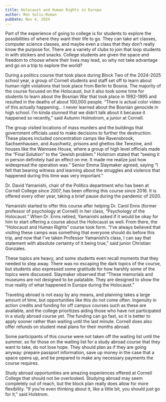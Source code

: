 ```yaml
---
title: Holocaust and Human Rights in Europe
author: Ren Solis-Roman
pubDate: Nov 4, 2024
---
```


Part of the experience of going to college is for students to explore the possibilities of where they want their life to go. They can take art classes, computer science classes, and maybe even a class that they don’t really know the purpose for. There are a variety of clubs to join that loop students in with stickers and snacks. College students are given the space and freedom to choose where their lives may lead, so why not take advantage and go on a trip to explore the world?

During a politics course that took place during Block Two of the 2024-2025 school year, a group of Cornell students and staff set off to learn about human right violations that took place from Berlin to Bosnia. The majority of the course focused on the Holocaust, but it also took some time for students to learn about the Bosnian War that took place in 1992-1995 and resulted in the deaths of about 100,000 people. “There is actual color video of this actually happening… I never learned about the Bosnian genocide in high school. I’m kinda stunned that we didn’t talk about it because it happened so recently,” said Autumn Holmstrom, a junior at Cornell.

The group visited locations of mass murders and the buildings that government officials used to make decisions to further the destruction. These places included concentration camps like Ravensbrook, Sachsenhausen, and Auschwitz, prisons and ghettos like Terezine, and houses like the Wannsee House, where a group of high level officials made the “Final Solution” to the “Jewish problem.” Holstrom stated that “seeing it in person definitely had an effect on me. It made me realize just how widespread the operation was.” Senior Emma Slaymaker agreed, saying “I felt that bearing witness and learning about the struggles and violence that happened during this time was very important.”

Dr. David Yamanishi, chair of the Politics department who has been at Cornell College since 2007, has been offering this course since 2016\. It is offered every other year, taking a brief pause during the pandemic of 2020\.

Yamanishi started to offer this course after helping Dr. Carol Enns (former professor of psychology at Cornell) in her class, “Psychology of the Holocaust.” When Dr. Enns retired, Yamanishi asked if it would be okay for him to start offering a course about the Holocaust as well. From there, the “Holocaust and Human Rights” course took form. “I’ve always believed that visiting these camps was something that everyone should do before this trip, and now that I’ve taken Professor Yamanishi’s class, I can say that statement with absolute certainty of it being true,” said junior Christian Gonzales.

These topics are heavy, and some students even recall moments that they needed to step away. There was no escaping the dark topics of the course, but students also expressed some gratitude for how harshly some of the topics were discussed. Slaymaker observed that “These memorials and museums are not designed to be palatable. They are designed to show the true reality of what happened in Europe during the Holocaust.”

Traveling abroad is not easy by any means, and planning takes a large amount of time, but opportunities like this do not come often. Ingenuity in action credits and funding for off campus courses such as these are available, and the college prioritizes aiding those who have not participated in a study abroad course yet. The funding can go fast, so it is better to apply sooner rather than waiting until the last minute. Cornell does also offer refunds on student meal plans for their months abroad.

Some participants of this course were not taken off the waiting list until the summer, so for those on the waiting list for a study abroad course that they want to take, do not lose hope. They should plan as if they are going anyway: prepare passport information, save up money in the case that a space opens up, and be prepared to make any necessary payments the course requires.

Study abroad opportunities are amazing experiences offered at Cornell College that should not be overlooked. Studying abroad may seem completely out of reach, but the block plan really does allow for more flexibility. “If you’re even thinking about it, like a little bit, you should just go for it,” said Holstrom.
